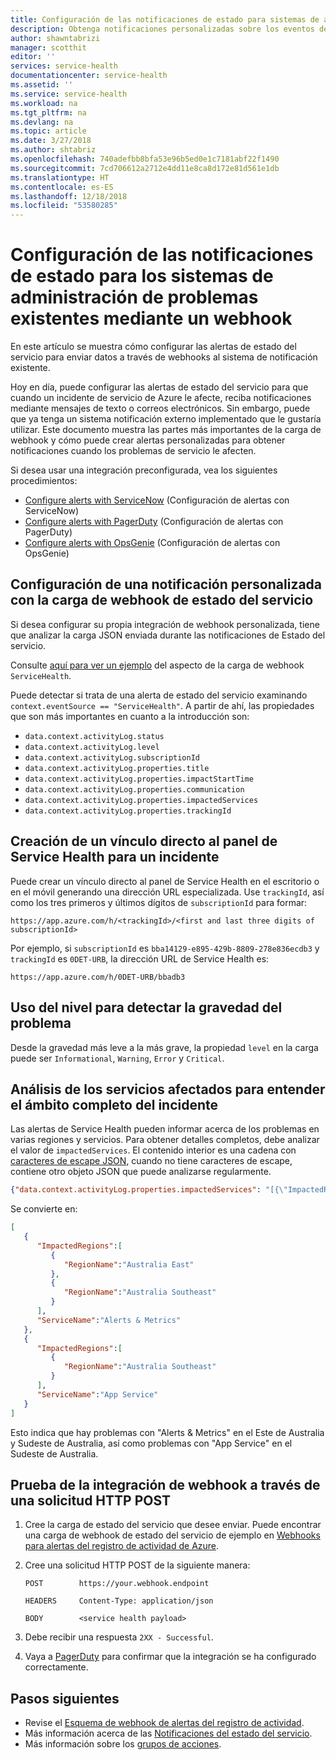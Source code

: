 ```yaml
---
title: Configuración de las notificaciones de estado para sistemas de administración de problemas existentes mediante un webhook | Microsoft Docs
description: Obtenga notificaciones personalizadas sobre los eventos del estado de servicio en el sistema de administración de problemas existente.
author: shawntabrizi
manager: scotthit
editor: ''
services: service-health
documentationcenter: service-health
ms.assetid: ''
ms.service: service-health
ms.workload: na
ms.tgt_pltfrm: na
ms.devlang: na
ms.topic: article
ms.date: 3/27/2018
ms.author: shtabriz
ms.openlocfilehash: 740adefbb8bfa53e96b5ed0e1c7181abf22f1490
ms.sourcegitcommit: 7cd706612a2712e4dd11e8ca8d172e81d561e1db
ms.translationtype: HT
ms.contentlocale: es-ES
ms.lasthandoff: 12/18/2018
ms.locfileid: "53580285"
---
```

# <a name="configure-health-notifications-for-existing-problem-management-systems-using-a-webhook"></a>Configuración de las notificaciones de estado para los sistemas de administración de problemas existentes mediante un webhook

En este artículo se muestra cómo configurar las alertas de estado del servicio para enviar datos a través de webhooks al sistema de notificación existente.

Hoy en día, puede configurar las alertas de estado del servicio para que cuando un incidente de servicio de Azure le afecte, reciba notificaciones mediante mensajes de texto o correos electrónicos.
Sin embargo, puede que ya tenga un sistema notificación externo implementado que le gustaría utilizar.
Este documento muestra las partes más importantes de la carga de webhook y cómo puede crear alertas personalizadas para obtener notificaciones cuando los problemas de servicio le afecten.

Si desea usar una integración preconfigurada, vea los siguientes procedimientos:
* [Configure alerts with ServiceNow](service-health-alert-webhook-servicenow.md) (Configuración de alertas con ServiceNow)
* [Configure alerts with PagerDuty](service-health-alert-webhook-pagerduty.md) (Configuración de alertas con PagerDuty)
* [Configure alerts with OpsGenie](service-health-alert-webhook-opsgenie.md) (Configuración de alertas con OpsGenie)

## <a name="configuring-a-custom-notification-using-the-service-health-webhook-payload"></a>Configuración de una notificación personalizada con la carga de webhook de estado del servicio
Si desea configurar su propia integración de webhook personalizada, tiene que analizar la carga JSON enviada durante las notificaciones de Estado del servicio.

Consulte [aquí para ver un ejemplo](../azure-monitor/platform/activity-log-alerts-webhook.md) del aspecto de la carga de webhook `ServiceHealth`.

Puede detectar si trata de una alerta de estado del servicio examinando `context.eventSource == "ServiceHealth"`. A partir de ahí, las propiedades que son más importantes en cuanto a la introducción son:
 * `data.context.activityLog.status`
 * `data.context.activityLog.level`
 * `data.context.activityLog.subscriptionId`
 * `data.context.activityLog.properties.title`
 * `data.context.activityLog.properties.impactStartTime`
 * `data.context.activityLog.properties.communication`
 * `data.context.activityLog.properties.impactedServices`
 * `data.context.activityLog.properties.trackingId`

## <a name="creating-a-direct-link-to-the-service-health-dashboard-for-an-incident"></a>Creación de un vínculo directo al panel de Service Health para un incidente
Puede crear un vínculo directo al panel de Service Health en el escritorio o en el móvil generando una dirección URL especializada. Use `trackingId`, así como los tres primeros y últimos dígitos de `subscriptionId` para formar:
```
https://app.azure.com/h/<trackingId>/<first and last three digits of subscriptionId>
```

Por ejemplo, si `subscriptionId` es `bba14129-e895-429b-8809-278e836ecdb3` y `trackingId` es `0DET-URB`, la dirección URL de Service Health es:

```
https://app.azure.com/h/0DET-URB/bbadb3
```

## <a name="using-the-level-to-detect-the-severity-of-the-issue"></a>Uso del nivel para detectar la gravedad del problema
Desde la gravedad más leve a la más grave, la propiedad `level` en la carga puede ser `Informational`, `Warning`, `Error` y `Critical`.

## <a name="parsing-the-impacted-services-to-understand-the-full-scope-of-the-incident"></a>Análisis de los servicios afectados para entender el ámbito completo del incidente
Las alertas de Service Health pueden informar acerca de los problemas en varias regiones y servicios. Para obtener detalles completos, debe analizar el valor de `impactedServices`.
El contenido interior es una cadena con [caracteres de escape JSON](http://json.org/), cuando no tiene caracteres de escape, contiene otro objeto JSON que puede analizarse regularmente.

```json
{"data.context.activityLog.properties.impactedServices": "[{\"ImpactedRegions\":[{\"RegionName\":\"Australia East\"},{\"RegionName\":\"Australia Southeast\"}],\"ServiceName\":\"Alerts & Metrics\"},{\"ImpactedRegions\":[{\"RegionName\":\"Australia Southeast\"}],\"ServiceName\":\"App Service\"}]"}
```

Se convierte en:

```json
[
   {
      "ImpactedRegions":[
         {
            "RegionName":"Australia East"
         },
         {
            "RegionName":"Australia Southeast"
         }
      ],
      "ServiceName":"Alerts & Metrics"
   },
   {
      "ImpactedRegions":[
         {
            "RegionName":"Australia Southeast"
         }
      ],
      "ServiceName":"App Service"
   }
]
```

Esto indica que hay problemas con "Alerts & Metrics" en el Este de Australia y Sudeste de Australia, así como problemas con "App Service" en el Sudeste de Australia.


## <a name="testing-your-webhook-integration-via-an-http-post-request"></a>Prueba de la integración de webhook a través de una solicitud HTTP POST
1. Cree la carga de estado del servicio que desee enviar. Puede encontrar una carga de webhook de estado del servicio de ejemplo en [Webhooks para alertas del registro de actividad de Azure](../azure-monitor/platform/activity-log-alerts-webhook.md).

2. Cree una solicitud HTTP POST de la siguiente manera:

    ```
    POST        https://your.webhook.endpoint

    HEADERS     Content-Type: application/json

    BODY        <service health payload>
    ```
3. Debe recibir una respuesta `2XX - Successful`.

4. Vaya a [PagerDuty](https://www.pagerduty.com/) para confirmar que la integración se ha configurado correctamente.

## <a name="next-steps"></a>Pasos siguientes
- Revise el [Esquema de webhook de alertas del registro de actividad](../azure-monitor/platform/activity-log-alerts-webhook.md). 
- Más información acerca de las [Notificaciones del estado del servicio](../azure-monitor/platform/service-notifications.md).
- Más información sobre los [grupos de acciones](../azure-monitor/platform/action-groups.md).